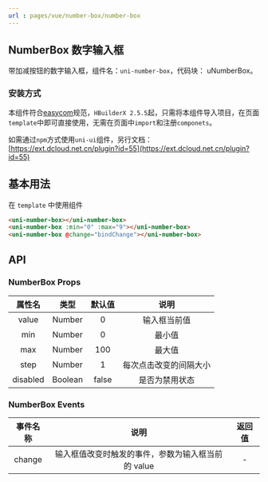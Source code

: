 ```yaml
---
url : pages/vue/number-box/number-box
---
```


## NumberBox 数字输入框

带加减按钮的数字输入框，组件名：``uni-number-box``，代码块： uNumberBox。

### 安装方式

本组件符合[easycom](https://uniapp.dcloud.io/collocation/pages?id=easycom)规范，`HBuilderX 2.5.5`起，只需将本组件导入项目，在页面`template`中即可直接使用，无需在页面中`import`和注册`componets`。

如需通过`npm`方式使用`uni-ui`组件，另行文档：[https://ext.dcloud.net.cn/plugin?id=55](https://ext.dcloud.net.cn/plugin?id=55)

## 基本用法

在 ``template`` 中使用组件

```html
<uni-number-box></uni-number-box>
<uni-number-box :min="0" :max="9"></uni-number-box>
<uni-number-box @change="bindChange"></uni-number-box>
```

## API

### NumberBox Props

|属性名		|类型		|默认值	|说明								|
|:-:			|:-:		|:-:		|:-:								|
|value		|Number	|0			|输入框当前值					|
|min			|Number	|0			|最小值							|
|max			|Number	|100		|最大值							|
|step			|Number	|1			|每次点击改变的间隔大小	|
|disabled	|Boolean|false	|是否为禁用状态				|

### NumberBox Events

|事件名称	|说明																				|返回值	|
|:-:		|:-:																				|:-:		|
|change	|输入框值改变时触发的事件，参数为输入框当前的 value	|-			|
